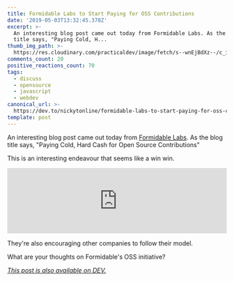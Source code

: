 ```yaml
---
title: Formidable Labs to Start Paying for OSS Contributions
date: '2019-05-03T13:32:45.378Z'
excerpt: >-
  An interesting blog post came out today from Formidable Labs. As the blog
  title says, "Paying Cold, H...
thumb_img_path: >-
  https://res.cloudinary.com/practicaldev/image/fetch/s--wnEjBdXz--/c_imagga_scale,f_auto,fl_progressive,h_420,q_auto,w_1000/https://media.giphy.com/media/1pAbbPYxZMeFzvWrGB/giphy.gif
comments_count: 20
positive_reactions_count: 70
tags:
  - discuss
  - opensource
  - javascript
  - webdev
canonical_url: >-
  https://dev.to/nickytonline/formidable-labs-to-start-paying-for-oss-contributions-2l9l
template: post
---
```



An interesting blog post came out today from [Formidable Labs](https://formidable.com). As the blog title says, "Paying Cold, Hard Cash for Open Source Contributions"

This is an interesting endeavour that seems like a win win.


<iframe class="liquidTag" src="https://dev.to/embed/twitter?args=1124000142615568384" style="border: 0; width: 100%;"></iframe>



They're also encouraging other companies to follow their model.

What are your thoughts on Formidable's OSS initiative?

*[This post is also available on DEV.](https://dev.to/nickytonline/formidable-labs-to-start-paying-for-oss-contributions-2l9l)*


<script>
const parent = document.getElementsByTagName('head')[0];
const script = document.createElement('script');
script.type = 'text/javascript';
script.src = 'https://cdnjs.cloudflare.com/ajax/libs/iframe-resizer/4.1.1/iframeResizer.min.js';
script.charset = 'utf-8';
script.onload = function() {
    window.iFrameResize({}, '.liquidTag');
};
parent.appendChild(script);
</script>    

